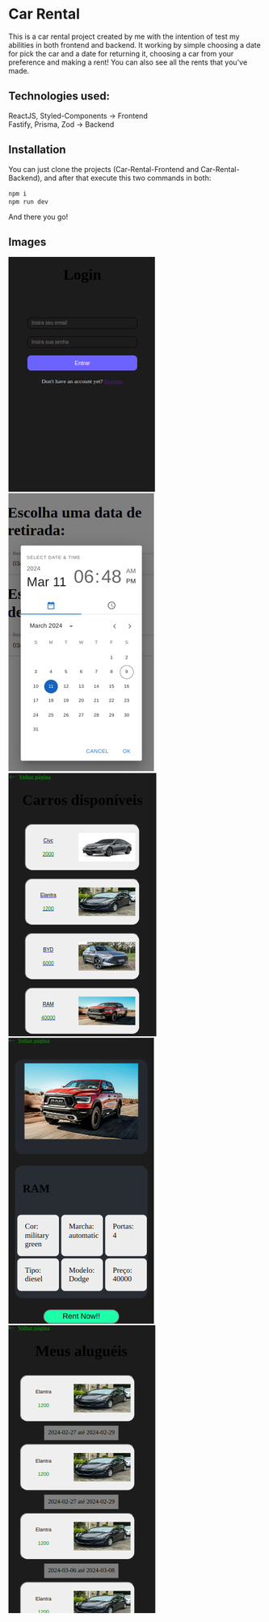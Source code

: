 # Car Rental

This is a car rental project created by me with the intention of test my abilities in both frontend and backend. It working by simple choosing a date for pick the car and a date for returning it, choosing a car from your preference and making a rent! You can also see all the rents that you've made.

## Technologies used:

ReactJS, Styled-Components -> Frontend <br/>
Fastify, Prisma, Zod -> Backend

## Installation

You can just clone the projects (Car-Rental-Frontend and Car-Rental-Backend), and after that execute this two commands in both:

```
npm i
npm run dev
```

And there you go!

## Images

<img src='./images/Screenshot from 2024-03-09 18-48-05-2.png'>
<img src='./images/Screenshot from 2024-03-09 18-49-33.png'>
<img src='./images/Screenshot from 2024-03-09 18-49-45.png'>
<img src='./images/Screenshot from 2024-03-09 18-49-52.png'>
<img src='./images/Screenshot from 2024-03-09 18-50-26.png'>
